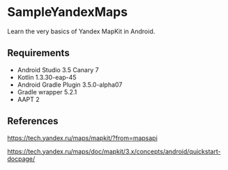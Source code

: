 # SampleYandexMaps
Learn the very basics of Yandex MapKit in Android.

## Requirements
* Android Studio 3.5 Canary 7
* Kotlin 1.3.30-eap-45
* Android Gradle Plugin 3.5.0-alpha07
* Gradle wrapper 5.2.1
* AAPT 2

## References
https://tech.yandex.ru/maps/mapkit/?from=mapsapi

https://tech.yandex.ru/maps/doc/mapkit/3.x/concepts/android/quickstart-docpage/